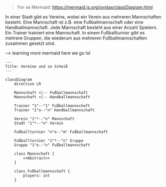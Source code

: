 > For se Mermaid: https://mermaid.js.org/syntax/classDiagram.html

In einer Stadt gibt es Vereine, wobei ein Verein aus mehreren Mannschaften besteht. Eine Mannschaft ist z.B. eine Fußballmannschaft oder eine Handballmannschaft. Jede Mannschaft besteht aus einer Anzahl Spielern. Ein Trainer trainiert eine Mannschaft. In einem Fußballturnier gibt es mehrere Gruppen, die wiederum aus mehreren Fußballmannschaften zusammen gesetzt sind.




--> learning more mermaid here we go lol
```mermaid
---
Title: Vereine und so Scheiß
---

classDiagram
	direction LR

	Mannschaft <|-- Fußballmannschaft
	Mannschaft <|-- Handballmannschaft
	
	Trainer "1"--"1" Fußballmannschaft
	Trainer "1"o--"n" Handballmannschaft
	
	Verein "1"*--"n" Mannschaft
	Stadt "1"*--"n" Verein
	
	Fußballturnier "n"o--"m" Fußballmannschaft
	
	Fußballturnier "1"*--"n" Gruppe
	Gruppe "1"o--"n" Fußballmannschaft
	
	class Mannschaft {
		<<Abstract>>
	}
	
	class Fußballmannschaft {
		players: int
	}


```